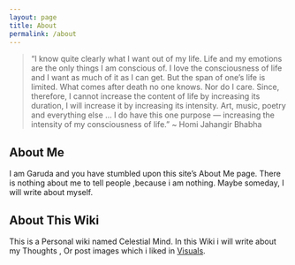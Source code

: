 ```yaml
---
layout: page
title: About
permalink: /about
---
```

>“I know quite clearly what I want out of my life. Life and my emotions are the only things I am conscious of. I love the consciousness of life and I want as much of it as I can get. But the span of one’s life is limited. What comes after death no one knows. Nor do I care. Since, therefore, I cannot increase the content of life by increasing its duration, I will increase it by increasing its intensity. Art, music, poetry and everything else … I do have this one purpose — increasing the intensity of my consciousness of life.” ~ Homi Jahangir Bhabha

## About Me
I am Garuda and you have stumbled upon this site’s About Me page. There is nothing about me to tell people ,because i am nothing. Maybe someday, I will write about myself.

## About This Wiki
This is a Personal wiki named Celestial Mind. In this Wiki i will write about my Thoughts , Or post images which i liked in <a href="visuals.md">Visuals</a>. 
